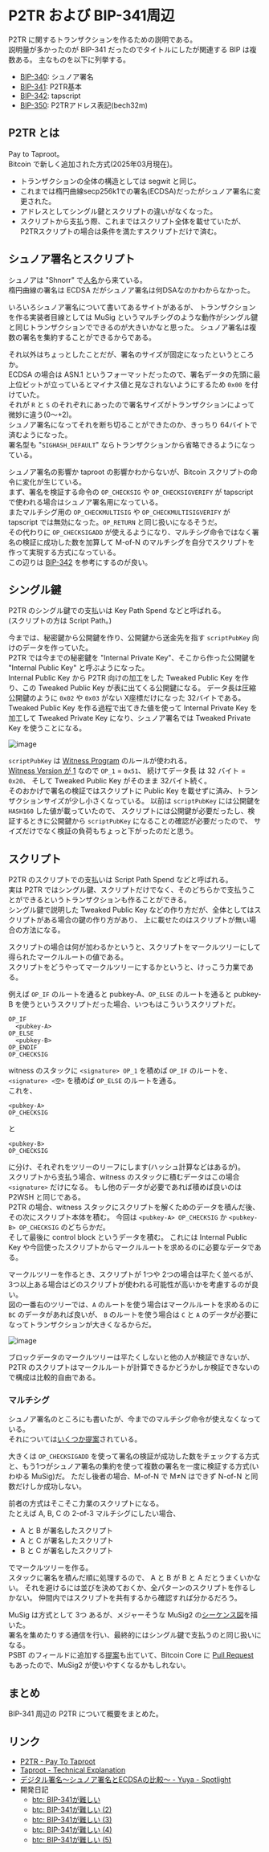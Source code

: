 # P2TR および BIP-341周辺

P2TR に関するトランザクションを作るための説明である。  
説明量が多かったのが BIP-341 だったのでタイトルにしたが関連する BIP は複数ある。
主なものを以下に列挙する。

* [BIP-340](https://github.com/bitcoin/bips/blob/master/bip-0340.mediawiki): シュノア署名
* [BIP-341](https://github.com/bitcoin/bips/blob/master/bip-0341.mediawiki): P2TR基本
* [BIP-342](https://github.com/bitcoin/bips/blob/master/bip-0342.mediawiki): tapscript
* [BIP-350](https://github.com/bitcoin/bips/blob/master/bip-0350.mediawiki): P2TRアドレス表記(bech32m)

## P2TR とは

Pay to Taproot。  
Bitcoin で新しく追加された方式(2025年03月現在)。

* トランザクションの全体の構造としては segwit と同じ。
* これまでは楕円曲線secp256k1での署名(ECDSA)だったがシュノア署名に変更された。
* アドレスとしてシングル鍵とスクリプトの違いがなくなった。
* スクリプトから支払う際、これまではスクリプト全体を載せていたが、P2TRスクリプトの場合は条件を満たすスクリプトだけで済む。

## シュノア署名とスクリプト

シュノアは "Shnorr" で[人名](https://ja.wikipedia.org/wiki/%E3%82%AF%E3%83%A9%E3%82%A6%E3%82%B9%E3%83%BB%E3%82%B7%E3%83%A5%E3%83%8E%E3%82%A2)から来ている。  
楕円曲線の署名は ECDSA だがシュノア署名は何DSAなのかわからなかった。

いろいろシュノア署名について書いてあるサイトがあるが、
トランザクションを作る実装者目線としては MuSig というマルチシグのような動作がシングル鍵と同じトランザクションでできるのが大きいかなと思った。
シュノア署名は複数の署名を集約することができるからである。

それ以外はちょっとしたことだが、署名のサイズが固定になったというところか。  
ECDSA の場合は ASN.1 というフォーマットだったので、署名データの先頭に最上位ビットが立っているとマイナス値と見なされないようにするため `0x00` を付けていた。  
それが `R` と `S` のそれぞれにあったので署名サイズがトランザクションによって微妙に違う(0～+2)。  
シュノア署名になってそれを断ち切ることができたのか、きっちり 64バイトで済むようになった。  
署名型も "`SIGHASH_DEFAULT`" ならトランザクションから省略できるようになっている。

シュノア署名の影響か taproot の影響かわからないが、Bitcoin スクリプトの命令に変化が生じている。  
まず、署名を検証する命令の `OP_CHECKSIG` や `OP_CHECKSIGVERIFY` が tapscript で使われる場合はシュノア署名用になっている。  
またマルチシグ用の `OP_CHECKMULTISIG` や `OP_CHECKMULTISIGVERIFY` が tapscript では無効になった。`OP_RETURN` と同じ扱いになるそうだ。  
その代わりに `OP_CHECKSIGADD` が使えるようになり、マルチシグ命令ではなく署名の検証に成功した数を加算して M-of-N のマルチシグを自分でスクリプトを作って実現する方式になっている。  
この辺りは [BIP-342](https://github.com/bitcoin/bips/blob/master/bip-0342.mediawiki#design) を参考にするのが良い。

## シングル鍵

P2TR のシングル鍵での支払いは Key Path Spend などと呼ばれる。  
(スクリプトの方は Script Path。)

今までは、秘密鍵から公開鍵を作り、公開鍵から送金先を指す `scriptPubKey` 向けのデータを作っていた。  
P2TR では今までの秘密鍵を "Internal Private Key"、そこから作った公開鍵を "Internal Public Key" と呼ぶようになった。  
Internal Public Key から P2TR 向けの加工をした Tweaked Public Key を作り、この Tweaked Public Key が表に出てくる公開鍵になる。
データ長は圧縮公開鍵のように `0x02` や `0x03` がない X座標だけになった 32バイトである。  
Tweaked Public Key を作る過程で出てきた値を使って Internal Private Key を加工して Tweaked Private Key になり、シュノア署名では Tweaked Private Key を使うことになる。  

![image](images/bip341-1.png)

`scriptPubKey` は [Witness Program](https://github.com/bitcoin/bips/blob/master/bip-0141.mediawiki#user-content-Witness_program) のルールが使われる。  
[Witness Version が 1](https://github.com/bitcoin/bips/blob/master/bip-0341.mediawiki#script-validation-rules) なので `OP_1` = `0x51`、
続けてデータ長 は 32 バイト = `0x20`、
そして Tweaked Public Key がそのまま 32バイト続く。  
そのおかげで署名の検証ではスクリプトに Public Key を載せずに済み、トランザクションサイズが少し小さくなっている。
以前は `scriptPubKey` には公開鍵を `HASH160` した値が載っていたので、
スクリプトには公開鍵が必要だったし、検証するときに公開鍵から `scriptPubKey` になることの確認が必要だったので、
サイズだけでなく検証の負荷もちょっと下がったのだと思う。

## スクリプト

P2TR のスクリプトでの支払いは Script Path Spend などと呼ばれる。  
実は P2TR ではシングル鍵、スクリプトだけでなく、そのどちらかで支払うことができるというトランザクションも作ることができる。  
シングル鍵で説明した Tweaked Public Key などの作り方だが、全体としてはスクリプトがある場合の鍵の作り方があり、
上に載せたのはスクリプトが無い場合の方法になる。

スクリプトの場合は何が加わるかというと、スクリプトをマークルツリーにして得られたマークルルートの値である。  
スクリプトをどうやってマークルツリーにするかというと、けっこう力業である。

例えば `OP_IF` のルートを通ると pubkey-A、`OP_ELSE` のルートを通ると pubkey-B を使うというスクリプトだった場合、いつもはこういうスクリプトだ。

```bitcoin
OP_IF
  <pubkey-A>
OP_ELSE
  <pubkey-B>
OP_ENDIF
OP_CHECKSIG
```

witness のスタックに `<signature> OP_1` を積めば `OP_IF` のルートを、`<signature> <空>` を積めば `OP_ELSE` のルートを通る。  
これを、

```bitcoin
<pubkey-A>
OP_CHECKSIG
```

と 

```bitcoin
<pubkey-B>
OP_CHECKSIG
```

に分け、それぞれをツリーのリーフにします(ハッシュ計算などはあるが)。  
スクリプトから支払う場合、witness のスタックに積むデータはこの場合 `<signature>` だけになる。
もし他のデータが必要であれば積めば良いのは P2WSH と同じである。  
P2TR の場合、witness スタックにスクリプトを解くためのデータを積んだ後、その次にスクリプト本体を積む。
今回は `<pubkey-A> OP_CHECKSIG` か `<pubkey-B> OP_CHECKSIG` のどちらかだ。  
そして最後に control block というデータを積む。
これには Internal Public Key や今回使ったスクリプトからマークルルートを求めるのに必要なデータである。

マークルツリーを作るとき、スクリプトが 1つや 2つの場合は平たく並べるが、
3つ以上ある場合はどのスクリプトが使われる可能性が高いかを考慮するのが良い。  
図の一番右のツリーでは、`A` のルートを使う場合はマークルルートを求めるのに `BC` のデータがあれば良いが、
`B` のルートを使う場合は `C` と `A` のデータが必要になってトランザクションが大きくなるからだ。

![image](images/bip341-2.png)

ブロックデータのマークルツリーは平たくしないと他の人が検証できないが、
P2TR のスクリプトはマークルルートが計算できるかどうかしか検証できないので構成は比較的自由である。

### マルチシグ

シュノア署名のところにも書いたが、今までのマルチシグ命令が使えなくなっている。  
それについては[いくつか提案](https://github.com/bitcoin/bips/blob/24b4354e64e162ad0154d54f12b29602fe562d9f/bip-0342.mediawiki#cite_note-5)されている。

大きくは `OP_CHECKSIGADD` を使って署名の検証が成功した数をチェックする方式と、もう1つがシュノア署名の集約を使って複数の署名を一度に検証する方式(いわゆる MuSig)だ。
ただし後者の場合、M-of-N で M≠N はできず N-of-N と同数だけしか成功しない。

前者の方式はそこそこ力業のスクリプトになる。  
たとえば A, B, C の 2-of-3 マルチシグにしたい場合、

* A と B が署名したスクリプト
* A と C が署名したスクリプト
* B と C が署名したスクリプト

でマークルツリーを作る。  
スタックに署名を積んだ順に処理するので、 A と B が B と A だとうまくいかない。
それを避けるには並びを決めておくか、全パターンのスクリプトを作るしかない。
仲間内ではスクリプトを共有するから確認すれば分かるだろう。

MuSig は方式として 3つ あるが、メジャーそうな MuSig2 の<a href="https://github.com/hirokuma/hirokuma.github.io/blob/main/bitcoin/musig/musig2_sequence.md">シーケンス図</a>を描いた。  
署名を集めたりする通信を行い、最終的にはシングル鍵で支払うのと同じ扱いになる。  
PSBT のフィールドに追加する[提案](https://github.com/bitcoin/bips/blob/master/bip-0373.mediawiki)も出ていて、Bitcoin Core に [Pull Request](https://github.com/bitcoin/bitcoin/pull/31247) もあったので、MuSig2 が使いやすくなるかもしれない。

## まとめ

BIP-341 周辺の P2TR について概要をまとめた。

## リンク

* [P2TR - Pay To Taproot](https://learnmeabitcoin.com/technical/script/p2tr/)
* [Taproot - Technical Explanation](https://learnmeabitcoin.com/technical/upgrades/taproot/)
* [デジタル署名～シュノア署名とECDSAの比較～ - Yuya - Spotlight](https://spotlight.soy/detail?article_id=z1mk21yed)
* 開発日記
  * [btc: BIP-341が難しい](https://blog.hirokuma.work/2025/01/20250112-btc.html)
  * [btc: BIP-341が難しい (2)](https://blog.hirokuma.work/2025/01/20250115-btc.html)
  * [btc: BIP-341が難しい (3)](https://blog.hirokuma.work/2025/01/20250116-btc.html)
  * [btc: BIP-341が難しい (4)](https://blog.hirokuma.work/2025/01/20250117-btc.html)
  * [btc: BIP-341が難しい (5)](https://blog.hirokuma.work/2025/01/20250118-btc.html)
